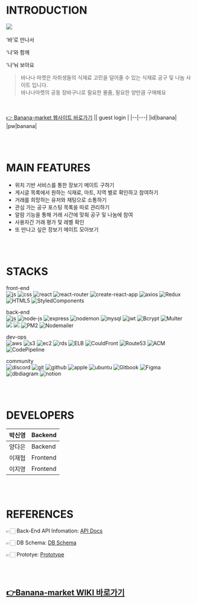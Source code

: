 # INTRODUCTION
![](https://media.discordapp.net/attachments/932979492937420820/941171341141344296/logo_.png)
<br /><br />
‘바’로 만나서

‘나’와 함께

‘나’눠 보아요
   
   >바나나 마켓은 자취생들의 식재료 고민을 덜어줄 수 있는 식재료 공구 및 나눔 사이트 입니다.   
바나나마켓의 공동 장바구니로 필요한 물품, 필요한 양만큼 구매해요

<br></br>
[👉 Banana-market 웹사이트 바로가기](https://bananamarket.tk)
|| guest login |
|--|---|
|id|banana|
|pw|banana|   

<br /><br />
# MAIN FEATURES
- 위치 기반 서비스를 통한 장보기 메이트 구하기 
- 게시글 목록에서 원하는 식재료, 마트, 지역 별로 확인하고 참여하기 
- 거래를 희망하는 유저와 채팅으로 소통하기
- 관심 가는 공구 포스팅 목록을 따로 관리하기 
- 알람 기능을 통해 거래 시간에 맞춰 공구 및 나눔에 참여
- 사용자간 거래 평가 및 레벨 확인
- 또 만나고 싶은 장보기 메이트 모아보기


<br /><br />
# STACKS
front-end <br />
![js](https://img.shields.io/badge/JavaScript-F7DF1E?style=flat-square&logo=JavaScript&logoColor=black) 
![css](https://img.shields.io/badge/CSS-1572B6?style=flat-square&logo=CSS3&logoColor=black) 
![react](https://img.shields.io/badge/React-61DAFB?style=flat-square&logo=React&logoColor=black) 
![react-router](https://img.shields.io/badge/React%20Router-CA4245?style=flat-square&logo=ReactRouter&logoColor=black) 
![create-react-app](https://img.shields.io/badge/Create%20React%20App-09D3AC?style=flat-square&logo=CreateReactApp&logoColor=black) 
![axios](https://img.shields.io/badge/Axios-512ad0?style=flat-square&logo=axios&logoColor=black) 
![Redux](https://img.shields.io/badge/Redux-764ABC?style=flat-square&logo=Redux&logoColor=black) 
![HTML5](https://img.shields.io/badge/HTML5-E34F26?style=flat-square&logo=HTML5&logoColor=black) 
![StyledComponents](https://img.shields.io/badge/StyledComponents-DB7093?style=flat-square&logo=StyledComponents&logoColor=black) 


back-end <br />
![js](https://img.shields.io/badge/JavaScript-F7DF1E?style=flat-square&logo=JavaScript&logoColor=black) 
![node-js](https://img.shields.io/badge/Node%20Js-339933?style=flat-square&logo=Node.Js&logoColor=black) 
![express](https://img.shields.io/badge/Express-EEEEEE?style=flat-square&logo=Express&logoColor=black) 
![nodemon](https://img.shields.io/badge/Nodemon-76D04B?style=flat-square&logo=Nodemon&logoColor=black) 
![mysql](https://img.shields.io/badge/MySQL-4479A1?style=flat-square&logo=MySQL&logoColor=black) 
![jwt](https://img.shields.io/badge/JWT-FFB3C7?style=flat-square&logo=JSONWebTokens&logoColor=black) 
![Bcrypt](https://img.shields.io/badge/Bcrypt-DEB887?style=flat-square&logo=Bcrypt&logoColor=black)
![Multer](https://img.shields.io/badge/Multer-00FF00?style=flat-square&logo=Multer&logoColor=black)
<br />
<img src="https://img.shields.io/badge/Socket.io-010101?style=for-the-badge&logo=Socket.io&logoColor=white">
<img src="https://img.shields.io/badge/Sequelize-52B0E7?style=for-the-badge&logo=Sequelize&logoColor=white">
![PM2](https://img.shields.io/badge/PM2-9400D3?style=flat-square&logo=PM2&logoColor=black)
![Nodemailer](https://img.shields.io/badge/NodeMailer-339933?style=flat-square&logo=NodeMailer&logoColor=black)

dev-ops <br />
![aws](https://img.shields.io/badge/AWS-232F3E?style=flat-square&logo=AmazonAWS&logoColor=FF9900) 
![s3](https://img.shields.io/badge/S3-569A31?style=flat-square&logo=AmazonAWS&logoColor=black) 
![ec2](https://img.shields.io/badge/EC2-FF9900?style=flat-square&logo=AmazonAWS&logoColor=black) 
![rds](https://img.shields.io/badge/RDS-0078D2?style=flat-square&logo=AmazonAWS&logoColor=black) 
![ELB](https://img.shields.io/badge/ELB-3CB371?style=flat-square&logo=AmazonAWS&logoColor=black) 
![CouldFront](https://img.shields.io/badge/CouldFront-48D1CC?style=flat-square&logo=AmazonAWS&logoColor=black) 
![Route53](https://img.shields.io/badge/Route53-9400D3?style=flat-square&logo=AmazonAWS&logoColor=black)
![ACM](https://img.shields.io/badge/ACM-232F3E?style=flat-square&logo=AmazonAWS&logoColor=white)
![CodePipeline](https://img.shields.io/badge/CodePipeline-FF9900?style=flat-square&logo=AmazonAWS&logoColor=black)



community   <br />
![discord](https://img.shields.io/badge/discord-5865F2?style=flat-square&logo=Discord&logoColor=black) 
![git](https://img.shields.io/badge/Git-F05032?style=flat-square&logo=Git&logoColor=black) 
![github](https://img.shields.io/badge/Github-181717?style=flat-square&logo=Github&logoColor=white) 
![apple](https://img.shields.io/badge/MacOS-000000?style=flat-square&logo=Apple&logoColor=white) 
![ubuntu](https://img.shields.io/badge/Ubuntu-E95420?style=flat-square&logo=Ubuntu&logoColor=black) 
![Gitbook](https://img.shields.io/badge/Gitbook-E95420?style=flat-square&logo=Gitbook&logoColor=black) 
![Figma](https://img.shields.io/badge/Figma-9932CC?style=flat-square&logo=Figma&logoColor=black) 
![dbdiagram](https://img.shields.io/badge/DB%20Diagram-1E90FF?style=flat-square&logo=DBDiagram&logoColor=black) 
![notion](https://img.shields.io/badge/notion-F0E68C?style=flat-square&logo=notion&logoColor=black) 
<br />

<br /><br />
# DEVELOPERS
  | 박신영 | Backend |
  | --- | --- |
  | 양다은 | Backend |
  | 이재협 | Frontend |
  | 이지영 | Frontend |

<br /><br />
# REFERENCES
👉🏻 Back-End API Infomation: [API Docs]()

👉🏻 DB Schema: [DB Schema]()

👉🏻 Prototye: [Prototype]()

<br /><br />
  ## [👉Banana-market WIKI 바로가기](https://github.com/codestates/Banana-market/wiki)
